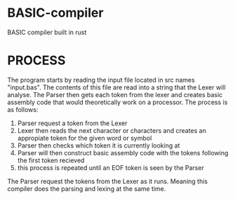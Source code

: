 # BASIC-compiler
BASIC compiler built in rust

# PROCESS
The program starts by reading the input file located in src names "input.bas". The contents of this file are read into a string that the Lexer will analyse. The Parser then gets each token from the lexer and creates basic assembly code that would theoretically work on a processor. The process is as follows:

1. Parser request a token from the Lexer
2. Lexer then reads the next character or characters and creates an appropiate token for the given word or symbol
3. Parser then checks which token it is currently looking at
4. Parser will then construct basic assembly code with the tokens following the first token recieved
5. this process is repeated until an EOF token is seen by the Parser

The Parser request the tokens from the Lexer as it runs. Meaning this compiler does the parsing and lexing at the same time.
